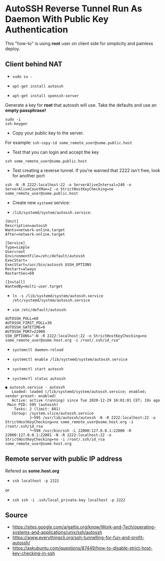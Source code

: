 # AutoSSH Reverse Tunnel Run As Daemon With Public Key Authentication

This "how-to" is using **root** user on client side for simplicity and painless deploy.


## Client behind NAT

* ```sudo su -```

* ```apt-get install autossh```
* ```apt-get install openssh-server```

Generate a key for **root** that autossh will use. Take the defaults and use an **empty passphrase!**

```
sudo -i
ssh-keygen 
```
* Copy your public key to the server.

For example: ```ssh-copy-id some_remote_user@some.public.host```

* Test that you can login and accept the key

```ssh some_remote_user@some.public.host```

* Test creating a reverse tunnel. If you're warned that 2222 isn't free, look for another port

```ssh -N -R 2222:localhost:22 -o ServerAliveInterval=240 -o ServerAliveCountMax=2 -o StrictHostKeyChecking=no some_remote_user@some.public.host```


* Create new ```systemd``` service:

* ```/lib/systemd/system/autossh.service```:

```
[Unit]
Description=autossh
Wants=network-online.target
After=network-online.target

[Service]
Type=simple
User=root
EnvironmentFile=/etc/default/autossh
ExecStart=
ExecStart=/usr/bin/autossh $SSH_OPTIONS
Restart=always
RestartSec=60

[Install]
WantedBy=multi-user.target
```

* ```ln -s /lib/systemd/system/autossh.service /etc/systemd/system/autossh.service```

* ```vim /etc/default/autossh```:

```
AUTOSSH_POLL=60
AUTOSSH_FIRST_POLL=30
AUTOSSH_GATETIME=0
AUTOSSH_PORT=22000
SSH_OPTIONS="-N -R 2222:localhost:22 -o StrictHostKeyChecking=no some_remote_user@some.host.org -i /root/.ssh/id_rsa"
```

* ```systemctl daemon-reload```

* ```systemctl enable /lib/systemd/system/autossh.service```

* ```systemctl start autossh```

* ```systemctl status autossh```
```
● autossh.service - autossh
   Loaded: loaded (/lib/systemd/system/autossh.service; enabled; vendor preset: enabled)
   Active: active (running) since Tue 2020-12-29 16:01:01 CET; 19s ago
 Main PID: 595 (autossh)
    Tasks: 2 (limit: 881)
   CGroup: /system.slice/autossh.service
           ├─595 /usr/lib/autossh/autossh -N -R 2222:localhost:22 -o StrictHostKeyChecking=no some_remote_user@some.host.org -i /root/.ssh/id_rsa
           └─598 /usr/bin/ssh -L 22000:127.0.0.1:22000 -R 22000:127.0.0.1:22001 -N -R 2222:localhost:22 -o StrictHostKeyChecking=no -i /root/.ssh/id_rsa some_remote_user@some.host.org
```

## Remote server with public IP address

Refered as **some.host.org**

* ```ssh localhost -p 2222```

or

*  ```ssh ssh -i .ssh/local_private.key localhost -p 2222```

## Source
* https://sites.google.com/a/gattis.org/know/Work-and-Tech/operating-systems-and-applications/unix/ssh/autossh
* https://www.everythingcli.org/ssh-tunnelling-for-fun-and-profit-autossh/
* https://askubuntu.com/questions/87449/how-to-disable-strict-host-key-checking-in-ssh
